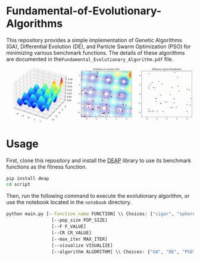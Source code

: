 # Fundamental-of-Evolutionary-Algorithms
This repository provides a simple implementation of Genetic Algorithms (GA), Differential Evolution (DE), and Particle Swarm Optimization (PSO) for minimizing various benchmark functions. 
The details of these algorithms are documented in the```Fundamental_Evolutionary_Algorithm.pdf``` file.

![image](gif/img.gif)

# Usage 
First, clone this repository and install the [DEAP](https://github.com/DEAP/deap) library to use its benchmark functions as the fitness function.


```cmd
pip install deap
cd script
```

Then, run the following command to execute the evolutionary algorithm, or use the notebook located in the ```notebook``` directory.

```cmd
python main.py [--function_name FUNCTION] \\ Choices: {"cigar", "sphere", "ackley", "bohachevsky", "h1", "himmelblau", "rastrigin"}.
                 [--pop_size POP_SIZE]
                 [--F F_VALUE] 
                 [--CR CR_VALUE] 
                 [--max_iter MAX_ITER] 
                 [--visualize VISUALIZE] 
                 [--algorithm ALGORITHM] \\ Choices: {"GA", "DE", "PSO"}
```

